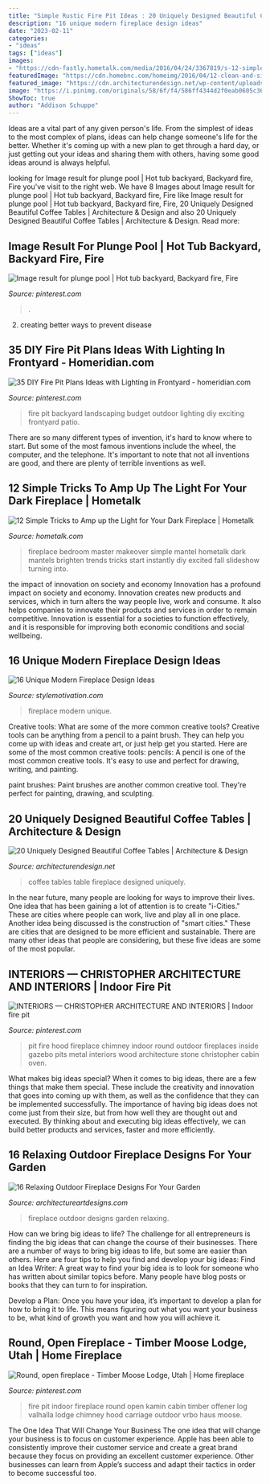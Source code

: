 ```yaml
---
title: "Simple Rustic Fire Pit Ideas : 20 Uniquely Designed Beautiful Coffee Tables"
description: "16 unique modern fireplace design ideas"
date: "2023-02-11"
categories:
- "ideas"
tags: ["ideas"]
images:
- "https://cdn-fastly.hometalk.com/media/2016/04/24/3367819/s-12-simple-tricks-to-instantly-brighten-your-dark-fireplace-fireplaces-mantels.jpg?size=1600x1000&amp;nocrop=1"
featuredImage: "https://cdn.homebnc.com/homeimg/2016/04/12-clean-and-simple-fireplace-idea-best-fireplace-idea-homebnc.jpg"
featured_image: "https://cdn.architecturendesign.net/wp-content/uploads/2014/09/13-fireplace-coffee-table.jpeg"
image: "https://i.pinimg.com/originals/58/6f/f4/586ff4344d2f0eab0605c36afd4335f2.jpg"
ShowToc: true
author: "Addison Schuppe"
---
```



Ideas are a vital part of any given person's life. From the simplest of ideas to the most complex of plans, ideas can help change someone's life for the better. Whether it's coming up with a new plan to get through a hard day, or just getting out your ideas and sharing them with others, having some good ideas around is always helpful.

	

		
looking for Image result for plunge pool | Hot tub backyard, Backyard fire, Fire you've visit to the right web. We have 8 Images about Image result for plunge pool | Hot tub backyard, Backyard fire, Fire like Image result for plunge pool | Hot tub backyard, Backyard fire, Fire, 20 Uniquely Designed Beautiful Coffee Tables | Architecture &amp; Design and also 20 Uniquely Designed Beautiful Coffee Tables | Architecture &amp; Design. Read more:
		
    
## Image Result For Plunge Pool | Hot Tub Backyard, Backyard Fire, Fire

<img loading=lazy src="https://i.pinimg.com/736x/c3/9b/a5/c39ba5e898ea2b3df82b91523ac238f2.jpg" onerror="this.onerror=null;this.src='https://tse2.mm.bing.net/th?id=OIP.0qoIAdigSfg-HkdRe-8sZgHaFj&amp;pid=15.1';" alt="Image result for plunge pool | Hot tub backyard, Backyard fire, Fire">

_Source: pinterest.com_

>. 

	

2. creating better ways to prevent disease 

    
## 35 DIY Fire Pit Plans Ideas With Lighting In Frontyard - Homeridian.com

<img loading=lazy src="https://i.pinimg.com/736x/b3/99/d8/b399d8349c3300f8350220f678e464c9.jpg" onerror="this.onerror=null;this.src='https://tse4.mm.bing.net/th?id=OIP.MAu6-FYc97G92GS16-tSpgHaHv&amp;pid=15.1';" alt="35 DIY Fire Pit Plans Ideas with Lighting in Frontyard - homeridian.com">

_Source: pinterest.com_

>fire pit backyard landscaping budget outdoor lighting diy exciting frontyard patio. 

	

There are so many different types of invention, it's hard to know where to start. But some of the most famous inventions include the wheel, the computer, and the telephone. It's important to note that not all inventions are good, and there are plenty of terrible inventions as well.

    
## 12 Simple Tricks To Amp Up The Light For Your Dark Fireplace | Hometalk

<img loading=lazy src="https://cdn-fastly.hometalk.com/media/2016/04/24/3367819/s-12-simple-tricks-to-instantly-brighten-your-dark-fireplace-fireplaces-mantels.jpg?size=1600x1000&amp;nocrop=1" onerror="this.onerror=null;this.src='https://tse1.mm.bing.net/th?id=OIP.vqdxHGDTYhjiwFvyfILUvgHaLW&amp;pid=15.1';" alt="12 Simple Tricks to Amp up the Light for Your Dark Fireplace | Hometalk">

_Source: hometalk.com_

>fireplace bedroom master makeover simple mantel hometalk dark mantels brighten trends tricks start instantly diy excited fall slideshow turning into. 

	

the impact of innovation on society and economy
Innovation has a profound impact on society and economy. Innovation creates new products and services, which in turn alters the way people live, work and consume. It also helps companies to innovate their products and services in order to remain competitive. Innovation is essential for a societies to function effectively, and it is responsible for improving both economic conditions and social wellbeing.

    
## 16 Unique Modern Fireplace Design Ideas

<img loading=lazy src="https://cdn.homebnc.com/homeimg/2016/04/12-clean-and-simple-fireplace-idea-best-fireplace-idea-homebnc.jpg" onerror="this.onerror=null;this.src='https://tse3.mm.bing.net/th?id=OIP.OO9QZKtsp2_8qH8rDAwGVgHaE4&amp;pid=15.1';" alt="16 Unique Modern Fireplace Design Ideas">

_Source: stylemotivation.com_

>fireplace modern unique. 

	

Creative tools: What are some of the more common creative tools?
Creative tools can be anything from a pencil to a paint brush. They can help you come up with ideas and create art, or just help get you started. Here are some of the most common creative tools:
pencils: A pencil is one of the most common creative tools. It's easy to use and perfect for drawing, writing, and painting.

paint brushes: Paint brushes are another common creative tool. They're perfect for painting, drawing, and sculpting.

    
## 20 Uniquely Designed Beautiful Coffee Tables | Architecture &amp; Design

<img loading=lazy src="https://cdn.architecturendesign.net/wp-content/uploads/2014/09/13-fireplace-coffee-table.jpeg" onerror="this.onerror=null;this.src='https://tse2.mm.bing.net/th?id=OIP.Pw5wiaMNQ1ccIb5y9ZkQhAHaFj&amp;pid=15.1';" alt="20 Uniquely Designed Beautiful Coffee Tables | Architecture &amp; Design">

_Source: architecturendesign.net_

>coffee tables table fireplace designed uniquely. 

	

In the near future, many people are looking for ways to improve their lives. One idea that has been gaining a lot of attention is to create "i-Cities." These are cities where people can work, live and play all in one place. Another idea being discussed is the construction of "smart cities." These are cities that are designed to be more efficient and sustainable. There are many other ideas that people are considering, but these five ideas are some of the most popular.

    
## INTERIORS — CHRISTOPHER ARCHITECTURE AND INTERIORS | Indoor Fire Pit

<img loading=lazy src="https://i.pinimg.com/originals/58/6f/f4/586ff4344d2f0eab0605c36afd4335f2.jpg" onerror="this.onerror=null;this.src='https://tse1.mm.bing.net/th?id=OIP.6f0tCvPNiS1cFbCL3D4FxwHaLM&amp;pid=15.1';" alt="INTERIORS — CHRISTOPHER ARCHITECTURE AND INTERIORS | Indoor fire pit">

_Source: pinterest.com_

>pit fire hood fireplace chimney indoor round outdoor fireplaces inside gazebo pits metal interiors wood architecture stone christopher cabin oven. 

	

What makes big ideas special?
When it comes to big ideas, there are a few things that make them special. These include the creativity and innovation that goes into coming up with them, as well as the confidence that they can be implemented successfully. The importance of having big ideas does not come just from their size, but from how well they are thought out and executed. By thinking about and executing big ideas effectively, we can build better products and services, faster and more efficiently.

    
## 16 Relaxing Outdoor Fireplace Designs For Your Garden

<img loading=lazy src="https://www.architectureartdesigns.com/wp-content/uploads/2014/07/16-Relaxing-Outdoor-Fireplace-Designs-For-Your-Garden-15.jpg" onerror="this.onerror=null;this.src='https://tse1.mm.bing.net/th?id=OIP.4wu4qP8Kdgz3myJ3YyZIXgHaJm&amp;pid=15.1';" alt="16 Relaxing Outdoor Fireplace Designs For Your Garden">

_Source: architectureartdesigns.com_

>fireplace outdoor designs garden relaxing. 

	

How can we bring big ideas to life?
The challenge for all entrepreneurs is finding the big ideas that can change the course of their businesses. There are a number of ways to bring big ideas to life, but some are easier than others. Here are four tips to help you find and develop your big ideas:
Find an Idea Writer: A great way to find your big idea is to look for someone who has written about similar topics before. Many people have blog posts or books that they can turn to for inspiration.

Develop a Plan: Once you have your idea, it’s important to develop a plan for how to bring it to life. This means figuring out what you want your business to be, what kind of growth you want and how you will achieve it.

    
## Round, Open Fireplace - Timber Moose Lodge, Utah | Home Fireplace

<img loading=lazy src="https://i.pinimg.com/originals/ff/ec/e4/ffece4bdea01b288fe8e432a0c6ff144.jpg" onerror="this.onerror=null;this.src='https://tse2.mm.bing.net/th?id=OIP.Sth0X8x5oG-bTdb0c2rYcAHaLH&amp;pid=15.1';" alt="Round, open fireplace - Timber Moose Lodge, Utah | Home fireplace">

_Source: pinterest.com_

>fire pit indoor fireplace round open kamin cabin timber offener log valhalla lodge chimney hood carriage outdoor vrbo haus moose. 

	

The One Idea That Will Change Your Business
The one idea that will change your business is to focus on customer experience. Apple has been able to consistently improve their customer service and create a great brand because they focus on providing an excellent customer experience. Other businesses can learn from Apple’s success and adapt their tactics in order to become successful too.

